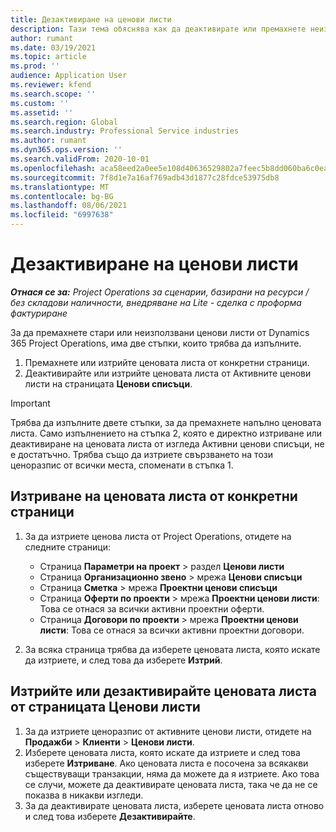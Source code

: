 ```yaml
---
title: Дезактивиране на ценови листи
description: Тази тема обяснява как да деактивирате или премахнете неизползвани или стари ценови листи.
author: rumant
ms.date: 03/19/2021
ms.topic: article
ms.prod: ''
audience: Application User
ms.reviewer: kfend
ms.search.scope: ''
ms.custom: ''
ms.assetid: ''
ms.search.region: Global
ms.search.industry: Professional Service industries
ms.author: rumant
ms.dyn365.ops.version: ''
ms.search.validFrom: 2020-10-01
ms.openlocfilehash: aca58eed2a0ee5e108d40636529802a7feec5b8dd060ba6c0eabc6d0b92b2e2f
ms.sourcegitcommit: 7f8d1e7a16af769adb43d1877c28fdce53975db8
ms.translationtype: MT
ms.contentlocale: bg-BG
ms.lasthandoff: 08/06/2021
ms.locfileid: "6997638"
---
```

# <a name="deactivate-price-lists"></a>Дезактивиране на ценови листи 

_**Отнася се за:** Project Operations за сценарии, базирани на ресурси / без складови наличности, внедряване на Lite - сделка с проформа фактуриране_

За да премахнете стари или неизползвани ценови листи от Dynamics 365 Project Operations, има две стъпки, които трябва да изпълните. 

1. Премахнете или изтрийте ценовата листа от конкретни страници.
2. Деактивирайте или изтрийте ценовата листа от Активните ценови листи на страницата **Ценови списъци**.

>[!IMPORTANT]
> Трябва да изпълните двете стъпки, за да премахнете напълно ценовата листа. Само изпълнението на стъпка 2, която е директно изтриване или деактивиране на ценовата листа от изгледа Активни ценови списъци, не е достатъчно. Трябва също да изтриете свързването на този ценоразпис от всички места, споменати в стъпка 1.

## <a name="delete-the-price-list-from-specific-pages"></a>Изтриване на ценовата листа от конкретни страници
1. За да изтриете ценова листа от Project Operations, отидете на следните страници:  

      - Страница **Параметри на проект** > раздел **Ценови листи**
      - Страница **Организационно звено** > мрежа **Ценови списъци**
      - Страница **Сметка** > мрежа **Проектни ценови списъци**
      - Страница **Оферти по проекти** > мрежа **Проектни ценови листи**: Това се отнася за всички активни проектни оферти.
      - Страница **Договори по проекти** > мрежа **Проектни ценови листи**: Това се отнася за всички активни проектни договори.

 2. За всяка страница трябва да изберете ценовата листа, която искате да изтриете, и след това да изберете **Изтрий**. 
 
## <a name="delete-or-deactivate-the-price-list-from-the-price-lists-page"></a>Изтрийте или дезактивирайте ценовата листа от страницата Ценови листи
 
1. За да изтриете ценоразпис от активните ценови листи, отидете на **Продажби** > **Клиенти** > **Ценови листи**. 
2. Изберете ценовата листа, която искате да изтриете и след това изберете **Изтриване**. Ако ценовата листа е посочена за всякакви съществуващи транзакции, няма да можете да я изтриете. Ако това се случи, можете да деактивирате ценовата листа, така че да не се показва в никакви изгледи. 
3. За да деактивирате ценовата листа, изберете ценовата листа отново и след това изберете **Дезактивирайте**.   
